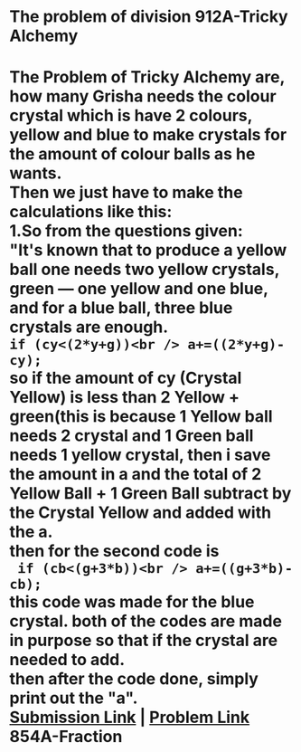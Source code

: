 The problem of division
912A-Tricky Alchemy
=====
The Problem of Tricky Alchemy are, how many Grisha needs the colour crystal which is have 2 colours, yellow and blue to make crystals for the amount of colour balls as he wants.<br />
Then we just have to make the calculations like this:<br />
1.So from the questions given:<br />
"**It's known that to produce a yellow ball one needs two yellow crystals, green — one yellow and one blue, and for a blue ball, three blue crystals are enough.**<br />
`if (cy<(2*y+g))<br />
     a+=((2*y+g)-cy);`<br />
so if the amount of cy (Crystal Yellow) is less than 2 Yellow + green(this is because 1 Yellow ball needs 2 crystal and 1 Green ball needs 1 yellow crystal, then i save the amount in **a** and the total of 2 Yellow Ball + 1 Green Ball subtract by the Crystal Yellow and added with the **a**.<br />
then for the second code is<br />
` if (cb<(g+3*b))<br />
      a+=((g+3*b)-cb);`<br />
this code was made for the blue crystal.
both of the codes are made in purpose so that if the crystal are needed to add.<br />
then after the code done, simply print out the "**a**".<br />
[Submission Link](http://codeforces.com/contest/912/submission/42420830) | [Problem Link](http://codeforces.com/contest/912/problem/A)<br />
854A-Fraction
====
    

